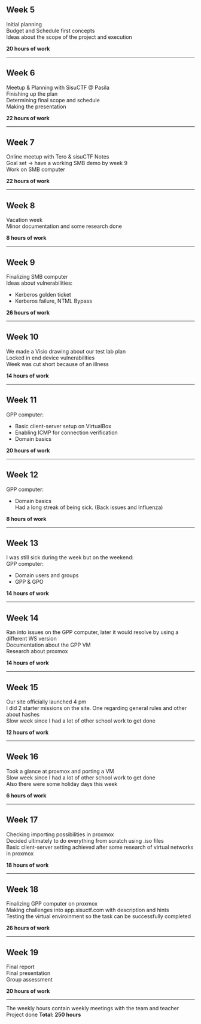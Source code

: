 ## Week 5
Initial planning  
Budget and Schedule first concepts  
Ideas about the scope of the project and execution  

**20 hours of work**

---

## Week 6
Meetup & Planning with SisuCTF @ Pasila  
Finishing up the plan  
Determining final scope and schedule  
Making the presentation  

**22 hours of work**

---

## Week 7
Online meetup with Tero & sisuCTF Notes  
Goal set -> have a working SMB demo by week 9  
Work on SMB computer  

**22 hours of work**

---

## Week 8
Vacation week  
Minor documentation and some research done  

**8 hours of work**

---

## Week 9
Finalizing SMB computer  
Ideas about vulnerabilities:  
- Kerberos golden ticket  
- Kerberos failure, NTML Bypass  

**26 hours of work**

---

## Week 10
We made a Visio drawing about our test lab plan  
Locked in end device vulnerabilities  
Week was cut short because of an illness  

**14 hours of work**

---

## Week 11
GPP computer:  
- Basic client-server setup on VirtualBox  
- Enabling ICMP for connection verification  
- Domain basics  

**20 hours of work**

---

## Week 12
GPP computer:  
- Domain basics  
Had a long streak of being sick. (Back issues and Influenza)  

**8 hours of work**

---

## Week 13
I was still sick during the week but on the weekend:  
GPP computer:  
- Domain users and groups  
- GPP & GPO  

**14 hours of work**

---

## Week 14
Ran into issues on the GPP computer, later it would resolve by using a different WS version  
Documentation about the GPP VM  
Research about proxmox  

**14 hours of work**

---

## Week 15
Our site officially launched 4 pm  
I did 2 starter missions on the site. One regarding general rules and other about hashes  
Slow week since I had a lot of other school work to get done  

**12 hours of work**

---

## Week 16
Took a glance at proxmox and porting a VM  
Slow week since I had a lot of other school work to get done  
Also there were some holiday days this week  

**6 hours of work**

---

## Week 17
Checking importing possibilities in proxmox  
Decided ultimately to do everything from scratch using .iso files  
Basic client-server setting achieved after some research of virtual networks in proxmox  

**18 hours of work**

---

## Week 18
Finalizing GPP computer on proxmox  
Making challenges into app.sisuctf.com with description and hints  
Testing the virtual enviroinment so the task can be successfully completed  

**26 hours of work**

---

## Week 19
Final report  
Final presentation  
Group assessment  

**20 hours of work**

---
The weekly hours contain weekly meetings with the team and teacher
Project done
**Total: 250 hours**
